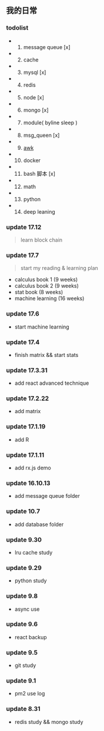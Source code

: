 ## 我的日常

### todolist
- 1. message queue [x]
- 2. cache 
- 3. mysql [x]
- 4. redis
- 5. node [x]
- 6. mongo [x]
- 7. module( byline sleep )
- 8. msg_queen [x]
- 9. [awk](https://segmentfault.com/a/1190000007338373?hmsr=toutiao.io&utm_medium=toutiao.io&utm_source=toutiao.io)
- 10. docker 
- 11. bash 脚本 [x]
- 12. math 
- 13. python 
- 14. deep leaning 

### update 17.12
> learn block chain

### update 17.7
> start my reading & learning plan
- calculus book 1 (9 weeks)
- calculus book 2 (9 weeks)
- stat book (8 weeks)
- machine learning (16 weeks)

### update 17.6
* start machine learning

### update 17.4
* finish matrix && start stats

### update 17.3.31
* add react advanced technique

### update 17.2.22
* add matrix

### update 17.1.19
* add R

### update 17.1.11
* add rx.js demo

### update 16.10.13
* add message queue folder

### update 10.7
* add database folder

### update 9.30
* lru cache study

### update 9.29
* python study

### update 9.8
* async use

### update 9.6
* react backup

### update 9.5
* git study

### update 9.1
* pm2 use log

### update 8.31
* redis study && mongo study

